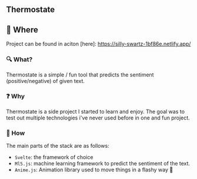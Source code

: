 ## Thermostate

## :link: Where

Project can be found in aciton [here]: https://silly-swartz-1bf86e.netlify.app/

### :mag: What?

Thermostate is a simple / fun tool that predicts the sentiment (positive/negative) of given text.

### :question: Why

Thermostate is a side project I started to learn and enjoy. The goal was to test out multiple technologies i've never used before in one and fun project.

### :wrench: How

The main parts of the stack are as follows:

-   `Svelte`: the framework of choice
-   `Ml5.js`: machine learning framework to predict the sentiment of the text.
-   `Anime.js`: Animation library used to move things in a flashy way :rainbow:
